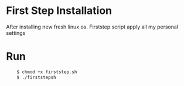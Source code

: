 # First Step Installation

After installing new fresh linux os. Firststep script apply all my personal
settings 

# Run
```bash
    $ chmod +x firststep.sh
    $ ./firststepsh
```
